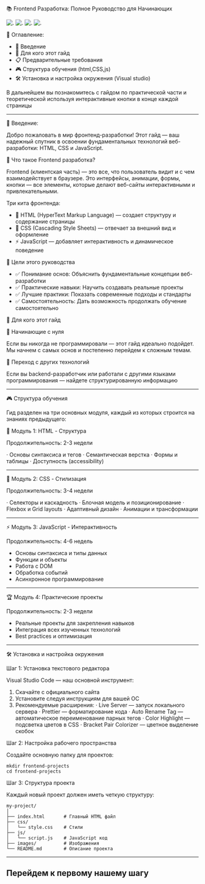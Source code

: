 
📚 Frontend Разработка: Полное Руководство для Начинающих

![.](https://img.shields.io/badge/HTML5-E34F26?style=for-the-badge&logo=html5&logoColor=white)
![.](https://img.shields.io/badge/CSS3-1572B6?style=for-the-badge&logo=css3&logoColor=white)
![.](https://img.shields.io/badge/JavaScript-F7DF1E?style=for-the-badge&logo=javascript&logoColor=black)
![.](https://img.shields.io/badge/GitHub-181717?style=for-the-badge&logo=github&logoColor=white)

🎯 Оглавление:

- 🌟 Введение
- 🚀 Для кого этот гайд
- 📋 Предварительные требования
- 🎮 Структура обучения (html,CSS,js)
- 🛠️ Установка и настройка окружения (Visual studio)

В дальнейшем вы познакомитесь с гайдом по практической части и теоретической используя интерактивные кнопки в конце каждой страницы

---

🌟 Введение:

Добро пожаловать в мир фронтенд-разработки! Этот гайд — ваш надежный спутник в освоении фундаментальных технологий веб-разработки: HTML, CSS и JavaScript.

📖 Что такое Frontend разработка?

Frontend (клиентская часть) — это все, что пользователь видит и с чем взаимодействует в браузере. Это интерфейсы, анимации, формы, кнопки — все элементы, которые делают веб-сайты интерактивными и привлекательными.

Три кита фронтенда:

- 🔼 HTML (HyperText Markup Language) — создает структуру и содержание страницы
- 🎨 CSS (Cascading Style Sheets) — отвечает за внешний вид и оформление
- ⚡ JavaScript — добавляет интерактивность и динамическое поведение

🎯 Цели этого руководства

- ✅ Понимание основ: Объяснить фундаментальные концепции веб-разработки
- ✅ Практические навыки: Научить создавать реальные проекты
- ✅ Лучшие практики: Показать современные подходы и стандарты
- ✅ Самостоятельность: Дать возможность продолжать обучение самостоятельно

🚀 Для кого этот гайд

👶 Начинающие с нуля

Если вы никогда не программировали — этот гайд идеально подойдет. Мы начнем с самых основ и постепенно перейдем к сложным темам.

🔄 Переход с других технологий

Если вы backend-разработчик или работали с другими языками программирования — найдете структурированную информацию

---

🎮 Структура обучения

Гид разделен на три основных модуля, каждый из которых строится на знаниях предыдущего:

📐 Модуль 1: HTML - Структура

Продолжительность: 2-3 недели

· Основы синтаксиса и тегов
· Семантическая верстка
· Формы и таблицы
· Доступность (accessibility)

---

🎨 Модуль 2: CSS - Стилизация

Продолжительность: 3-4 недели

· Селекторы и каскадность
· Блочная модель и позиционирование
· Flexbox и Grid layouts
· Адаптивный дизайн
· Анимации и трансформации

---

⚡ Модуль 3: JavaScript - Интерактивность

Продолжительность: 4-6 недель

- Основы синтаксиса и типы данных
- Функции и объекты
- Работа с DOM
- Обработка событий
- Асинхронное программирование

---

🏆 Модуль 4: Практические проекты

Продолжительность: 2-3 недели

- Реальные проекты для закрепления навыков
- Интеграция всех изученных технологий
- Best practices и оптимизация

---

🛠️ Установка и настройка окружения

Шаг 1: Установка текстового редактора

Visual Studio Code — наш основной инструмент:

1. Скачайте с официального сайта
2. Установите следуя инструкциям для вашей ОС
3. Рекомендуемые расширения:
   · Live Server — запуск локального сервера
   · Prettier — форматирование кода
   · Auto Rename Tag — автоматическое переименование парных тегов
   · Color Highlight — подсветка цветов в CSS
   · Bracket Pair Colorizer — цветное выделение скобок

Шаг 2: Настройка рабочего пространства

Создайте основную папку для проектов:

```
mkdir frontend-projects
cd frontend-projects
```

Шаг 3: Структура проекта

Каждый новый проект должен иметь четкую структуру:

```
my-project/
│
├── index.html       # Главный HTML файл
├── css/
│   └── style.css    # Стили
├── js/
│   └── script.js    # JavaScript код
├── images/          # Изображения
└── README.md        # Описание проекта
```

---

Перейдем к первому нашему шагу
---
